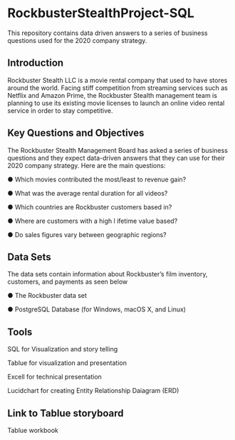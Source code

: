 # RockbusterStealthProject-SQL
This repository contains data driven answers to a series of business questions  used for the 2020 company strategy.

## Introduction
Rockbuster Stealth LLC is a movie rental company that used to have stores around the
world. Facing stiff competition from streaming services such as Netflix and Amazon Prime,
the Rockbuster Stealth management team is planning to use its existing movie licenses to
launch an online video rental service in order to stay competitive.

## Key Questions and Objectives
The Rockbuster Stealth Management Board has asked a series of business questions and
they expect data-driven answers that they can use for their 2020 company strategy. 
Here are the main questions:

● Which movies contributed the most/least to revenue gain?

● What was the average rental duration for all videos?

● Which countries are Rockbuster customers based in?

● Where are customers with a high l ifetime value based?

● Do sales figures vary between geographic regions?

## Data Sets
The data sets contain information about Rockbuster’s film inventory, customers, and payments as seen below

● The Rockbuster data set

● PostgreSQL Database (for Windows, macOS X, and Linux)

## Tools
SQL for Visualization and story telling

Tablue for visualization and presentation

Excell for technical presentation

Lucidchart for creating Entity Relationship Daiagram (ERD)

## Link to Tablue storyboard
Tablue workbook

 
